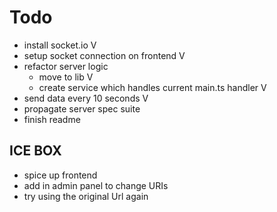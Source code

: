 # Todo
- install socket.io V
- setup socket connection on frontend V
- refactor server logic
  - move to lib V
  - create service which handles current main.ts handler V
- send data every 10 seconds V
- propagate server spec suite 
- finish readme

## ICE BOX
- spice up frontend
- add in admin panel to change URIs
- try using the original Url again

